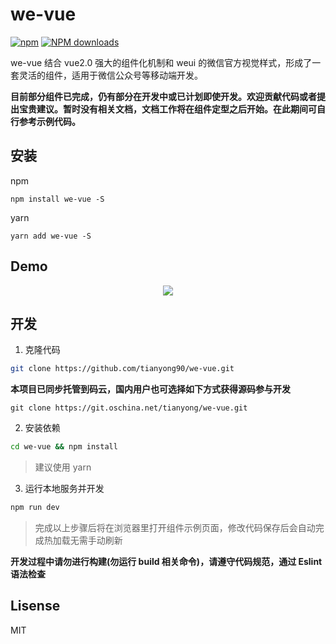 # we-vue

[![npm](https://img.shields.io/npm/v/we-vue.svg?maxAge=3600)](https://www.npmjs.com/package/we-vue)
[![NPM downloads](http://img.shields.io/npm/dm/we-vue.svg)](https://npmjs.org/package/we-vue)

we-vue 结合 vue2.0 强大的组件化机制和 weui 的微信官方视觉样式，形成了一套灵活的组件，适用于微信公众号等移动端开发。

**目前部分组件已完成，仍有部分在开发中或已计划即使开发。欢迎贡献代码或者提出宝贵建议。暂时没有相关文档，文档工作将在组件定型之后开始。在此期间可自行参考示例代码。**

## 安装

npm

```shell
npm install we-vue -S
```

yarn

```shell
yarn add we-vue -S
```

## Demo

<p align="center">
  <a href="http://wevue.org">
    <img src="https://raw.githubusercontent.com/tianyong90/we-vue/master/img/qrcode.png">
  </a>
</p>

## 开发

1. 克隆代码

``` bash
git clone https://github.com/tianyong90/we-vue.git
```

**本项目已同步托管到码云，国内用户也可选择如下方式获得源码参与开发**

```shell
git clone https://git.oschina.net/tianyong/we-vue.git
```

2. 安装依赖

``` bash
cd we-vue && npm install
```

> 建议使用 yarn

3. 运行本地服务并开发

``` bash
npm run dev
```

> 完成以上步骤后将在浏览器里打开组件示例页面，修改代码保存后会自动完成热加载无需手动刷新

**开发过程中请勿进行构建(勿运行 build 相关命令)，请遵守代码规范，通过 Eslint 语法检查**

## Lisense

MIT
